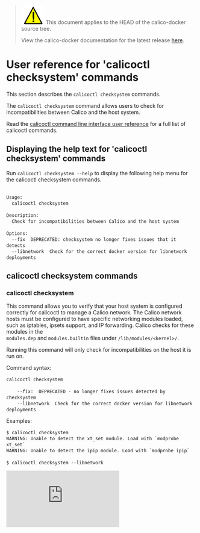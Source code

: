 <!--- master only -->
> ![warning](../images/warning.png) This document applies to the HEAD of the calico-docker source tree.
>
> View the calico-docker documentation for the latest release [here](https://github.com/projectcalico/calico-docker/blob/v0.13.0/README.md).
<!--- else
> You are viewing the calico-docker documentation for release **release**.
<!--- end of master only -->

# User reference for 'calicoctl checksystem' commands

This section describes the `calicoctl checksystem` commands.

The `calicoctl checksystem` command allows users to check for 
incompatibilities between Calico and the host system.

Read the [calicoctl command line interface user reference](../calicoctl.md) for a full list of calicoctl commands.

## Displaying the help text for 'calicoctl checksystem' commands

Run `calicoctl checksystem --help` to display the following help menu for the 
calicoctl checksystem commands.

```

Usage:
  calicoctl checksystem

Description:
  Check for incompatibilities between Calico and the host system

Options:
  --fix  DEPRECATED: checksystem no longer fixes issues that it detects
  --libnetwork  Check for the correct docker version for libnetwork deployments
```

## calicoctl checksystem commands

### calicoctl checksystem 
This command allows you to verify that your host system is configured correctly
for calicoctl to manage a Calico network.  The Calico network hosts must be 
configured to have specific networking modules loaded, such as iptables, 
ipsets support, and IP forwarding.  Calico checks for these modules in the  
`modules.dep` and `modules.builtin` files under `/lib/modules/<kernel>/`.

Running this command will only check for incompatibilities on the host it is 
run on.

Command syntax:

```
calicoctl checksystem

    --fix:  DEPRECATED - no longer fixes issues detected by checksystem
    --libnetwork  Check for the correct docker version for libnetwork deployments
```

Examples:

```
$ calicoctl checksystem
WARNING: Unable to detect the xt_set module. Load with `modprobe xt_set`
WARNING: Unable to detect the ipip module. Load with `modprobe ipip`

$ calicoctl checksystem --libnetwork

```
[![Analytics](https://ga-beacon.appspot.com/UA-52125893-3/calico-docker/docs/calicoctl/checksystem.md?pixel)](https://github.com/igrigorik/ga-beacon)
